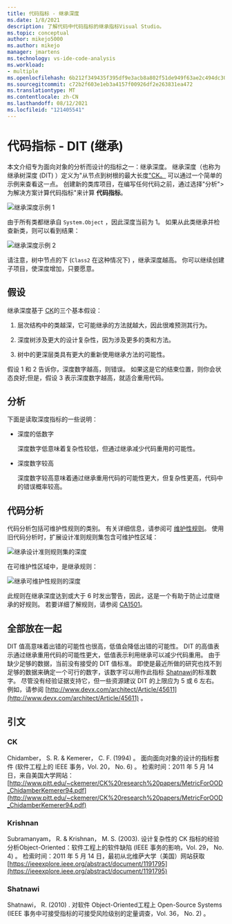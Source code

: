 ```yaml
---
title: 代码指标 - 继承深度
ms.date: 1/8/2021
description: 了解代码中代码指标的继承指标Visual Studio。
ms.topic: conceptual
author: mikejo5000
ms.author: mikejo
manager: jmartens
ms.technology: vs-ide-code-analysis
ms.workload:
- multiple
ms.openlocfilehash: 6b212f349435f395df9e3acb8a802f51de949f63ae2c494dc30fb08c7091c517
ms.sourcegitcommit: c72b2f603e1eb3a4157f00926df2e263831ea472
ms.translationtype: MT
ms.contentlocale: zh-CN
ms.lasthandoff: 08/12/2021
ms.locfileid: "121405541"
---
```

# <a name="code-metrics---depth-of-inheritance-dit"></a>代码指标 - DIT (继承) 

本文介绍专为面向对象的分析而设计的指标之一：继承深度。 继承深度（也称为继承树深度 (DIT) ）定义为"从节点到树根的最大长度["CK。](#ck) 可以通过一个简单的示例来查看这一点。 创建新的类库项目，在编写任何代码之前，通过选择"分析">为解决方案计算代码指标"来计算 **代码指标**。

![继承深度示例 1](media/depth-of-inheritance-example-1.png)

由于所有类都继承自 `System.Object` ，因此深度当前为 1。 如果从此类继承并检查新类，则可以看到结果：

![继承深度示例 2](media/depth-of-inheritance-example-2.png)

请注意，树中节点的下 (`Class2` 在这种情况下) ，继承深度越高。 你可以继续创建子项目，使深度增加，只要愿意。

## <a name="assumptions"></a>假设

继承深度基于 [CK](#ck)的三个基本假设：

1. 层次结构中的类越深，它可能继承的方法就越大，因此很难预测其行为。

2. 深度树涉及更大的设计复杂性，因为涉及更多的类和方法。

3. 树中的更深层类具有更大的重新使用继承方法的可能性。

假设 1 和 2 告诉你，深度数字越高，则错误。 如果这是它的结束位置，则你会状态良好;但是，假设 3 表示深度数字越高，就适合重用代码。

## <a name="analysis"></a>分析

下面是读取深度指标的一些说明：

- 深度的低数字

  深度数字低意味着复杂性较低，但通过继承减少代码重用的可能性。

- 深度数字较高

  深度数字较高意味着通过继承重用代码的可能性更大，但复杂性更高，代码中的错误概率较高。

## <a name="code-analysis"></a>代码分析

代码分析包括可维护性规则的类别。 有关详细信息，请参阅可 [维护性规则](/dotnet/fundamentals/code-analysis/quality-rules/maintainability-warnings)。 使用旧代码分析时，扩展设计准则规则集包含可维护性区域：

![继承设计准则规则集的深度](media/depth-of-inheritance-design-guidelines.png)

在可维护性区域中，是继承规则：

![继承可维护性规则的深度](media/depth-of-inheritance-maintainability-rule.png)

此规则在继承深度达到或大于 6 时发出警告，因此，这是一个有助于防止过度继承的好规则。 若要详细了解规则，请参阅 [CA1501](/dotnet/fundamentals/code-analysis/quality-rules/ca1501)。

## <a name="putting-it-all-together"></a>全部放在一起

DIT 值高意味着出错的可能性也很高，低值会降低出错的可能性。 DIT 的高值表示通过继承重用代码的可能性更大，低值表示利用继承可以减少代码重用。 由于缺少足够的数据，当前没有接受的 DIT 值标准。 即使是最近所做的研究也找不到足够的数据来确定一个可行的数字，该数字可以用作此指标 [Shatnawi](#shatnawi)的标准数字。 尽管没有经验证据支持它，但一些资源建议 DIT 的上限应为 5 或 6 左右。 例如，请参阅 [http://www.devx.com/architect/Article/45611](http://www.devx.com/architect/Article/45611) 。

## <a name="citations"></a>引文

### <a name="ck"></a>CK

Chidamber， S. R. & Kemerer， C. F.  (1994) 。 面向面向对象的设计的指标套件 (软件工程上的 IEEE 事务，Vol. 20， No. 6) 。 检索时间：2011 年 5 月 14 日，来自美国大学网站： [http://www.pitt.edu/~ckemerer/CK%20research%20papers/MetricForOOD_ChidamberKemerer94.pdf](http://www.pitt.edu/~ckemerer/CK%20research%20papers/MetricForOOD_ChidamberKemerer94.pdf)

### <a name="krishnan"></a>Krishnan

Subramanyam， R. & Krishnan， M. S. (2003). 设计复杂性的 CK 指标的经验分析Object-Oriented：软件工程上的软件缺陷 (IEEE 事务的影响，Vol. 29， No. 4) 。 检索时间：2011 年 5 月 14 日，最初从北维萨大学（美国）网站获取 [https://ieeexplore.ieee.org/abstract/document/1191795](https://ieeexplore.ieee.org/abstract/document/1191795)

### <a name="shatnawi"></a>Shatnawi

Shatnawi， R. (2010) . 对软件 Object-Oriented工程上 Open-Source Systems (IEEE 事务中可接受指标的可接受风险级别的定量调查，Vol. 36， No. 2) 。